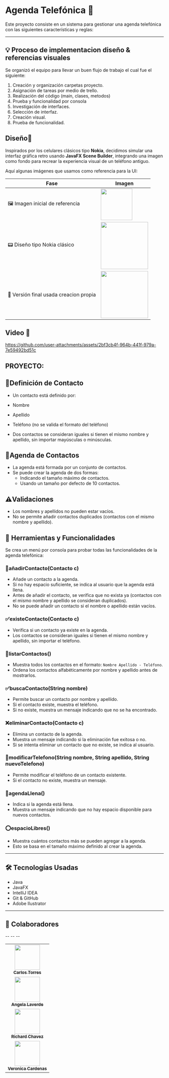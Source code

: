 # Agenda Telefónica 📱

Este proyecto consiste en un sistema para gestionar una agenda telefónica con las siguientes características y reglas:

---
## 💡 Proceso de implementacion diseño & referencias visuales

Se organizó el equipo para llevar un buen flujo de trabajo el cual fue el siguiente:

1. Creación y organización carpetas proyecto.
2. Asignación de tareas por medio de trello. 
3. Realización del código (main, clases, metodos)
4. Prueba y funcionalidad por consola
5. Investigación de interfaces.
6. Selección de interfaz.
7. Creación visual.
8. Prueba de funcionalidad. 

## Diseño🎨

Inspirados por los celulares clásicos tipo **Nokia**, decidimos simular una interfaz gráfica retro usando **JavaFX Scene Builder**, integrando una imagen como fondo para recrear la experiencia visual de un teléfono antiguo.

Aquí algunas imágenes que usamos como referencia para la UI:


| Fase                                   | Imagen                                                                                                                                    |
|----------------------------------------|-------------------------------------------------------------------------------------------------------------------------------------------|
| 🖼️ Imagen inicial de referencia       | <img src="https://s0.smartresize.com/wallpaper/892/584/HD-wallpaper-nokia-black-cell-phone-menu-mobile-numbers-pnone.jpg" width="100px"/> |
| 📟 Diseño tipo Nokia clásico           | <img src="https://i.pinimg.com/736x/15/e8/c5/15e8c56a7aca78ed0348cd2497544a38.jpg" width="150px"/>                                        |
| 📱 Versión final usada creacion propia | <img src="https://i.pinimg.com/736x/15/e8/c5/15e8c56a7aca78ed0348cd2497544a38.jpg" width="150px"/>                                        |

## Video 🎨
https://github.com/user-attachments/assets/2bf3cb4f-964b-441f-979a-7e59492bd51c



## PROYECTO: 

## 📝Definición de Contacto 
-  Un contacto está definido por:
  -  Nombre
  -  Apellido
  - Teléfono (no se valida el formato del teléfono)
  
- Dos contactos se consideran iguales si tienen el mismo nombre y apellido, sin importar mayúsculas o minúsculas.

## 📝Agenda de Contactos 
- La agenda está formada por un conjunto de contactos.
- Se puede crear la agenda de dos formas:
  - Indicando el tamaño máximo de contactos.
  - Usando un tamaño por defecto de 10 contactos.

## ⚠️Validaciones 
- Los nombres y apellidos no pueden estar vacíos.
- No se permite añadir contactos duplicados (contactos con el mismo nombre y apellido).

## 🔣 Herramientas y Funcionalidades 

Se crea un menú por consola para probar todas las funcionalidades de la agenda telefónica:

### 👤añadirContacto(Contacto c) 
- Añade un contacto a la agenda.
- Si no hay espacio suficiente, se indica al usuario que la agenda está llena.
- Antes de añadir el contacto, se verifica que no exista ya (contactos con el mismo nombre y apellido se consideran duplicados).
- No se puede añadir un contacto si el nombre o apellido están vacíos.

### ✅existeContacto(Contacto c) 
- Verifica si un contacto ya existe en la agenda.
- Los contactos se consideran iguales si tienen el mismo nombre y apellido, sin importar el teléfono.

### 🎈listarContactos() 
- Muestra todos los contactos en el formato: `Nombre Apellido - Teléfono`.
- Ordena los contactos alfabéticamente por nombre y apellido antes de mostrarlos.

### ✅buscaContacto(String nombre) 
- Permite buscar un contacto por nombre y apellido.
- Si el contacto existe, muestra el teléfono.
- Si no existe, muestra un mensaje indicando que no se ha encontrado.

### ❌eliminarContacto(Contacto c) 
- Elimina un contacto de la agenda.
- Muestra un mensaje indicando si la eliminación fue exitosa o no.
- Si se intenta eliminar un contacto que no existe, se indica al usuario.

### 🎈modificarTelefono(String nombre, String apellido, String nuevoTelefono) 
- Permite modificar el teléfono de un contacto existente.
- Si el contacto no existe, muestra un mensaje.

### 📵agendaLlena() 
- Indica si la agenda está llena.
- Muestra un mensaje indicando que no hay espacio disponible para nuevos contactos.

### ⭕espacioLibres() 
- Muestra cuántos contactos más se pueden agregar a la agenda.
- Esto se basa en el tamaño máximo definido al crear la agenda.

---
## 🛠️ Tecnologías Usadas
- Java 
- JavaFX
- IntelliJ IDEA
- Git & GitHub
- Adobe Ilustrator

---

## 👥 Colaboradores

<table>
  <tr>
    <td align="center">
      <a href="https://github.com/httpsmarioooo">
        <img src="https://avatars.githubusercontent.com/u/111519152?v=4" width="80px;" alt=""/>
        <br /><sub><b>Carlos Torres</b></sub>
      </a>
    </td>
  </tr>
--
<tr>
    <td align="center">
      <a href="https://github.com/Angela0697">
        <img src="https://avatars.githubusercontent.com/u/200633499?v=4" width="80px;" alt=""/>
        <br /><sub><b>Angela Laverde</b></sub>
      </a>
    </td>
  </tr>
--
<tr>
    <td align="center">
      <a href="https://github.com/Anderzon-1989">
        <img src="https://avatars.githubusercontent.com/u/204398340?v=4" width="80px;" alt=""/>
        <br /><sub><b>Richard Chavez</b></sub>
      </a>
    </td>
  </tr>
--
<tr>
    <td align="center">
      <a href="https://github.com/VeronicaCardenasR">
        <img src="https://avatars.githubusercontent.com/u/204398198?v=4" width="80px;" alt=""/>
        <br /><sub><b>Veronica Cardenas</b></sub>
      </a>
    </td>
  </tr>
</table>
